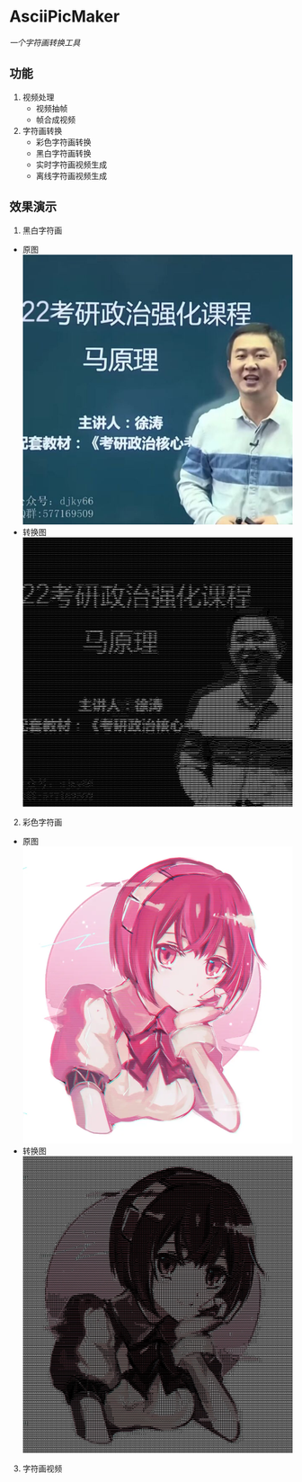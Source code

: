 # **AsciiPicMaker**
*一个字符画转换工具*


## 功能
1. 视频处理
    + 视频抽帧
    + 帧合成视频
2. 字符画转换
    + 彩色字符画转换
    + 黑白字符画转换
    + 实时字符画视频生成
    + 离线字符画视频生成

## 效果演示

1. 黑白字符画
  + 原图  
    ![](/1.jpg)
  + 转换图  
    ![](/1_ascii.jpg)
2. 彩色字符画
  + 原图  
    ![](/2.jpg)
  + 转换图  
    ![](/2_ascii.jpg)
3. 字符画视频
